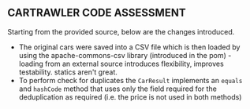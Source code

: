 ## CARTRAWLER CODE ASSESSMENT

Starting from the provided source, below are the changes introduced.

* The original cars were saved into a CSV file which is then loaded by using the apache-commons-csv  library (introduced 
  in the pom) - loading from an external source introduces flexibility, improves testability. statics aren't great.
* To perform check for duplicates the `CarResult` implements an `equals` and `hashCode` method that uses only the field
  required for the deduplication as required (i.e. the price is not used in both methods)
